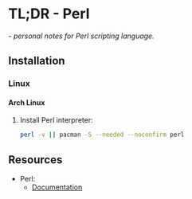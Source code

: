 # TL;DR - Perl

*- personal notes for Perl scripting language.*

## Installation

### Linux

#### Arch Linux

1. Install Perl interpreter:
    ```sh
    perl -v || pacman -S --needed --noconfirm perl
    ```

## Resources

- Perl:
    - [Documentation](https://perldoc.perl.org/)
